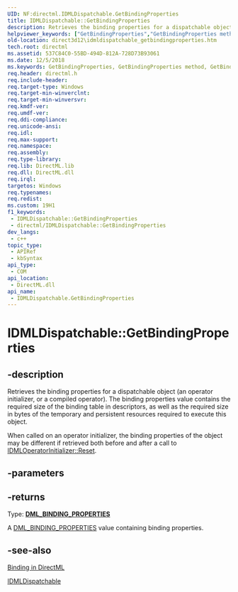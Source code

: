 ```yaml
---
UID: NF:directml.IDMLDispatchable.GetBindingProperties
title: IDMLDispatchable::GetBindingProperties
description: Retrieves the binding properties for a dispatchable object (an operator initializer, or a compiled operator).
helpviewer_keywords: ["GetBindingProperties","GetBindingProperties method","GetBindingProperties method","IDMLDispatchable interface","IDMLDispatchable interface","GetBindingProperties method","IDMLDispatchable.GetBindingProperties","IDMLDispatchable::GetBindingProperties","direct3d12.idmldispatchable_getbindingproperties","directml/IDMLDispatchable::GetBindingProperties"]
old-location: direct3d12\idmldispatchable_getbindingproperties.htm
tech.root: directml
ms.assetid: 537C84C0-55BD-494D-812A-728D73B93061
ms.date: 12/5/2018
ms.keywords: GetBindingProperties, GetBindingProperties method, GetBindingProperties method,IDMLDispatchable interface, IDMLDispatchable interface,GetBindingProperties method, IDMLDispatchable.GetBindingProperties, IDMLDispatchable::GetBindingProperties, direct3d12.idmldispatchable_getbindingproperties, directml/IDMLDispatchable::GetBindingProperties
req.header: directml.h
req.include-header: 
req.target-type: Windows
req.target-min-winverclnt: 
req.target-min-winversvr: 
req.kmdf-ver: 
req.umdf-ver: 
req.ddi-compliance: 
req.unicode-ansi: 
req.idl: 
req.max-support: 
req.namespace: 
req.assembly: 
req.type-library: 
req.lib: DirectML.lib
req.dll: DirectML.dll
req.irql: 
targetos: Windows
req.typenames: 
req.redist: 
ms.custom: 19H1
f1_keywords:
 - IDMLDispatchable::GetBindingProperties
 - directml/IDMLDispatchable::GetBindingProperties
dev_langs:
 - c++
topic_type:
 - APIRef
 - kbSyntax
api_type:
 - COM
api_location:
 - DirectML.dll
api_name:
 - IDMLDispatchable.GetBindingProperties
---
```


# IDMLDispatchable::GetBindingProperties


## -description

Retrieves the binding properties for a dispatchable object (an operator initializer, or a compiled operator). The binding properties
       value contains the required size of the binding table in descriptors, as well as the required size in bytes of the
       temporary and persistent resources required to execute this object.

When called on an operator initializer, the binding properties of the object may be different if retrieved both before and after a call
        to [IDMLOperatorInitializer::Reset](/windows/win32/api/directml/nf-directml-idmloperatorinitializer-reset).

## -parameters

## -returns

Type: [**DML_BINDING_PROPERTIES**](/windows/win32/api/directml/ns-directml-dml_binding_properties)

A [DML_BINDING_PROPERTIES](/windows/win32/api/directml/ns-directml-dml_binding_properties) value containing binding properties.

## -see-also

<a href="/windows/desktop/direct3d12/dml-binding">Binding in DirectML</a>

[IDMLDispatchable](/windows/win32/api/directml/nn-directml-idmldispatchable)
